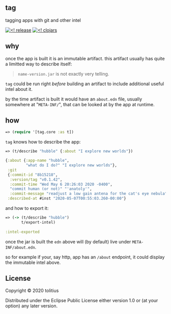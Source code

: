 ## tag

tagging apps with git and other intel

[![<! release](https://img.shields.io/badge/dynamic/json.svg?label=release&url=https%3A%2F%2Fclojars.org%2Ftolitius%2Ftag%2Flatest-version.json&query=version&colorB=blue)](https://github.com/tolitius/tag/releases)
[![<! clojars](https://img.shields.io/clojars/v/tolitius/tag.svg)](https://clojars.org/tolitius/tag)

## why

once the app is built it is an immutable artifact. this artifact usually has quite a limitted way to describe itself:

> `name-version.jar` is not exactly very telling.

`tag` could be run right _before_ building an artifact to include additional useful intel about it.

by the time artifact is built it would have an `about.edn` file, usually somewhere at "`META-INF/`", that can be looked at by the app at runtime.

## how

```clojure
=> (require '[tag.core :as t])
```

`tag` knows how to describe the app:

```clojure
=> (t/describe "hubble" {:about "I explore new worlds"})

{:about {:app-name "hubble",
         "what do I do?" "I explore new worlds"},
 :git
 {:commit-id "8b15218",
  :version/tag "v0.1.42",
  :commit-time "Wed May 6 20:26:03 2020 -0400",
  "commit human (or not)" "'anatoly'",
  :commit-message "readjust a low gain antena for the cat's eye nebula"},
 :described-at #inst "2020-05-07T00:55:03.260-00:00"}
```

and how to export it:

```clojure
=> (-> (t/describe "hubble")
       t/export-intel)
       
:intel-exported
```

once the jar is built the `edn` above will (by default) live under `META-INF/about.edn`.

so for example if your, say http, app has an `/about` endpoint, it could display the immutable intel above.

## License

Copyright © 2020 tolitius

Distributed under the Eclipse Public License either version 1.0 or (at
your option) any later version.

